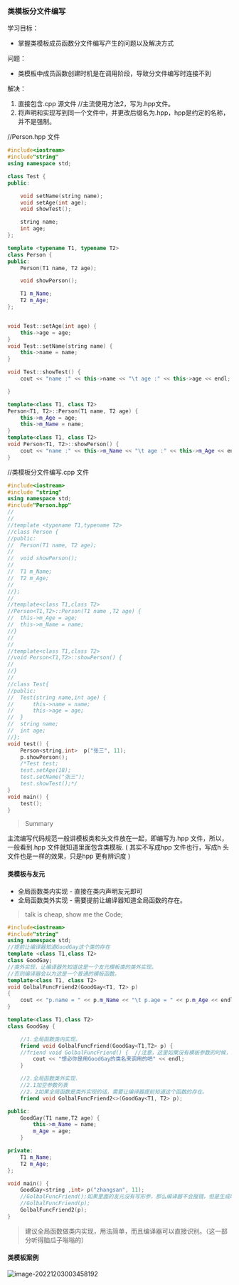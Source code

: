 ### 类模板分文件编写

学习目标：

- 掌握类模板成员函数分文件编写产生的问题以及解决方式



问题：

- 类模板中成员函数创建时机是在调用阶段，导致分文件编写时连接不到

解决：

1. 直接包含.cpp 源文件 //主流使用方法2，写为.hpp文件。
2. 将声明和实现写到同一个文件中，并更改后缀名为.hpp，hpp是约定的名称，并不是强制。



//Person.hpp 文件

```c++
#include<iostream>
#include"string"
using namespace std;

class Test {
public:

	void setName(string name);
	void setAge(int age);
	void showTest();

	string name;
	int age;
};

template <typename T1, typename T2>
class Person {
public:
	Person(T1 name, T2 age);

	void showPerson();

	T1 m_Name;
	T2 m_Age;
};


void Test::setAge(int age) {
	this->age = age;
}
void Test::setName(string name) {
	this->name = name;
}

void Test::showTest() {
	cout << "name :" << this->name << "\t age :" << this->age << endl;

}

template<class T1, class T2>
Person<T1, T2>::Person(T1 name, T2 age) {
	this->m_Age = age;
	this->m_Name = name;
}
template<class T1, class T2>
void Person<T1, T2>::showPerson() {
	cout << "name :" << this->m_Name << "\t age :" << this->m_Age << endl;
}
```



//类模板分文件编写.cpp 文件

```c++
#include<iostream>	
#include "string"
using namespace std;
#include"Person.hpp"
//
//
//template <typename T1,typename T2>
//class Person {
//public:
//	Person(T1 name, T2 age);
//
//	void showPerson();
//
//	T1 m_Name;
//	T2 m_Age;
//
//};
//
//template<class T1,class T2>
//Person<T1,T2>::Person(T1 name ,T2 age) {
//	this->m_Age = age;
//	this->m_Name = name;
//}
//
//
//template<class T1,class T2>
//void Person<T1,T2>::showPerson() {
//
//}
//
//class Test{
//public:
//	Test(string name,int age) {
//		this->name = name;
//		this->age = age;
//	}
//	string name;
//	int age;
//};
void test() {
	Person<string,int>  p("张三", 11);
	p.showPerson();
	/*Test test;
	test.setAge(18);
	test.setName("张三");
	test.showTest();*/
}
void main() {
	test();
}
```

> Summary

主流编写代码规范一般讲模板类和头文件放在一起，即编写为.hpp 文件，所以，一般看到.hpp 文件就知道里面包含类模板. ( 其实不写成hpp 文件也行，写成h 头文件也是一样的效果，只是hpp 更有辨识度 )



#### 类模板与友元

- 全局函数类内实现 - 直接在类内声明友元即可
- 全局函数类外实现 - 需要提前让编译器知道全局函数的存在。

> talk is cheap, show me the Code;

```c++
#include<iostream>
#include"string"
using namespace std;
//提前让编译器知道GoodGay这个类的存在
template <class T1,class T2>
class GoodGay;
//类外实现，让编译器先知道这是一个友元模板类的类外实现。
//否则编译器会以为这是一个普通的模板函数。
template<class T1, class T2>
void GolbalFuncFriend2(GoodGay<T1, T2> p)
{
	cout << "p.name = " << p.m_Name << "\t p.age = " << p.m_Age << endl;
}

template<class T1,class T2>
class GoodGay {

	//1.全局函数类内实现。
	friend void GolbalFuncFriend(GoodGay<T1,T2> p) {
	//friend void GolbalFuncFriend() {  //注意，这里如果没有模板参数的时候，编译器不会报错，但是生成的时候就会报错。（这里有模板类才会被认为是类模板的友元）
		cout << "想必你是用GoodGay的类名来调用的吧" << endl;
	}

	//2.全局函数类外实现.
	//2.1加空参数列表
	//2，2如果全局函数是类外实现的话，需要让编译器提前知道这个函数的存在。
	friend void GolbalFuncFriend2<>(GoodGay<T1, T2> p);

public:
	GoodGay(T1 name,T2 age) {
		this->m_Name = name;
		m_Age = age;
	}

private:
	T1 m_Name;
	T2 m_Age;
};

void main() {
	GoodGay<string ,int> p("zhangsan", 11);
	//GolbalFuncFriend();如果里面的友元没有写形参，那么编译器不会报错，但是生成时会报错。
	//GolbalFuncFriend(p);
	GolbalFuncFriend2(p);
}
```

> 建议全局函数做类内实现，用法简单，而且编译器可以直接识别。（这一部分听得脑瓜子嗡嗡的）



#### 类模板案例

![image-20221203003458192](C:\Users\14163\Desktop\C++学习笔记\image-20221203003458192.png)











































